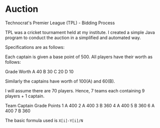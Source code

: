 Auction
=======

Technocrat's Premier League (TPL) - Bidding Process

TPL was a cricket tournament held at my institute. I created a simple Java program to conduct the auction in a simplified and automated way. 

Specifications are as follows:

Each captain is given a base point of 500. All players have their worth as follows:

Grade   Worth
A       40
B       30
C       20
D       10

Similarly the captains have worth of 100(A) and 60(B).

I will assume there are 70 players. Hence, 7 teams each containing 9 players + 1 captain.

Team  Captain Grade Points
1	A	400
2	A	400
3	B	360
4	A	400
5	B	360
6	A	400
7	B	360

The basic formula used is
``` X[i]-Y[i]/N ```
